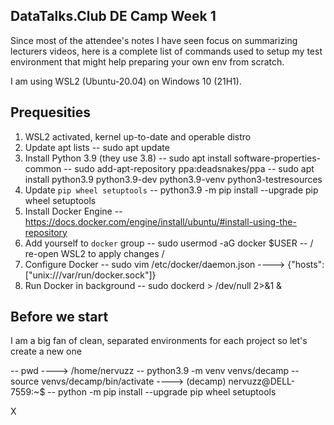 DataTalks.Club DE Camp Week 1
-----------------------
Since most of the attendee's notes I have seen focus on summarizing
lecturers videos, here is a complete list of commands used to setup
my test environment that might help preparing your own env from scratch.

I am using WSL2 (Ubuntu-20.04) on Windows 10 (21H1).


Prequesities
-----------------------
1. WSL2 activated, kernel up-to-date and operable distro
2. Update apt lists
   -- sudo apt update
3. Install Python 3.9 (they use 3.8)
   -- sudo apt install software-properties-common
   -- sudo add-apt-repository ppa:deadsnakes/ppa
   -- sudo apt install python3.9 python3.9-dev python3.9-venv python3-testresources
4. Update `pip wheel setuptools`
   -- python3.9 -m pip install --upgrade pip wheel setuptools
5. Install Docker Engine
   -- https://docs.docker.com/engine/install/ubuntu/#install-using-the-repository
6. Add yourself to `docker` group
   -- sudo usermod -aG docker $USER
   -- / re-open WSL2 to apply changes /
7. Configure Docker
   -- sudo vim /etc/docker/daemon.json
   ----> {"hosts": ["unix:///var/run/docker.sock"]}
9. Run Docker in background
   -- sudo dockerd > /dev/null 2>&1 &


Before we start
----------------------
I am a big fan of clean, separated environments for each project so let's create a new one

   -- pwd
   ----> /home/nervuzz
   -- python3.9 -m venv venvs/decamp
   -- source venvs/decamp/bin/activate
   ----> (decamp) nervuzz@DELL-7559:~$
   -- python -m pip install --upgrade pip wheel setuptools

X
